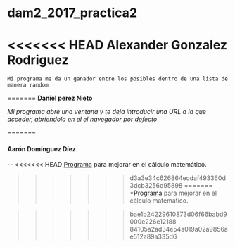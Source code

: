 # dam2_2017_practica2

<<<<<<< HEAD
**__Alexander Gonzalez Rodriguez__**
======
    Mi programa me da un ganador entre los posibles dentro de una lista de manera random
=======
**Daniel perez Nieto**

*Mi programa abre una ventana y te deja introducir una URL a la que acceder, abriendola en el el navegador por defecto*

=======

#### Aarón Domínguez Díez
--
<<<<<<< HEAD
[Programa]() para mejorar en el cálculo matemático.
>>>>>>> d3a3e34c626864ecdaf493360d3dcb3256d95898
=======
*[Programa](https://github.com/Cebem2017/dam2_2017_practica2/blob/master/AaronDominguez.py) para mejorar en el cálculo matemático.

>>>>>>> bae1b24229610873d06f66babd9000e226e12188
>>>>>>> 84105a2ad34e54a019a02a9856ae512a89a335d6

